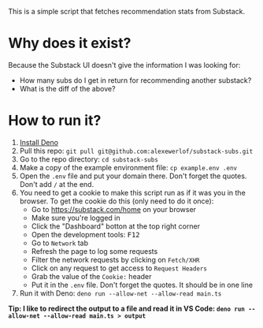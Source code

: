 This is a simple script that fetches recommendation stats from Substack.

# Why does it exist?

Because the Substack UI doesn't give the information I was looking for:

* How many subs do I get in return for recommending another substack?
* What is the diff of the above?

# How to run it?

1. [Install Deno](https://docs.deno.com/runtime/manual/getting_started/installation/)
1. Pull this repo: `git pull git@github.com:alexewerlof/substack-subs.git`
1. Go to the repo directory: `cd substack-subs`
1. Make a copy of the example environment file: `cp example.env .env`
1. Open the `.env` file and put your domain there. Don't forget the quotes. Don't add `/` at the end.
1. You need to get a cookie to make this script run as if it was you in the browser. To get the cookie do this (only need to do it once):
   - Go to https://substack.com/home on your browser
   - Make sure you're logged in
   - Click the "Dashboard" botton at the top right corner
   - Open the development tools: <kbd>F12</kbd>
   - Go to `Network` tab
   - Refresh the page to log some requests
   - Filter the network requests by clicking on `Fetch/XHR`
   - Click on any request to get access to `Request Headers`
   - Grab the value of the `Cookie:` header
   - Put it in the `.env` file. Don't forget the quotes. It should be in one line
1. Run it with Deno: `deno run --allow-net --allow-read main.ts`

**Tip: I like to redirect the output to a file and read it in VS Code: `deno run --allow-net --allow-read main.ts > output`**